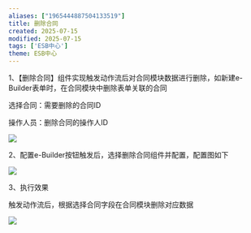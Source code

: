 ```yaml
---
aliases: ["1965444887504133519"]
title: 删除合同
created: 2025-07-15
modified: 2025-07-15
tags: ['ESB中心']
theme: ESB中心
---
```


1、【删除合同】组件实现触发动作流后对合同模块数据进行删除，如新建e-Builder表单时，在合同模块中删除表单关联的合同

选择合同：需要删除的合同ID

操作人员：删除合同的操作人ID

![](1c2c1ea02863495f6b707276e4b56224.jpg)

2、配置e-Builder按钮触发后，选择删除合同组件并配置，配置图如下

![](af76ba245c2ea9063ce58f904dee554d.jpg)

3、执行效果

触发动作流后，根据选择合同字段在合同模块删除对应数据

![](15e0c8ca64af21bc7f01ba4f76b5e935.jpg)